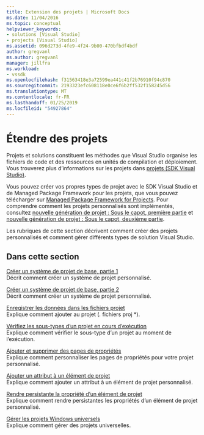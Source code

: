 ```yaml
---
title: Extension des projets | Microsoft Docs
ms.date: 11/04/2016
ms.topic: conceptual
helpviewer_keywords:
- solutions [Visual Studio]
- projects [Visual Studio]
ms.assetid: 096d273d-4fe9-4f24-9b00-470bfbdf4bdf
author: gregvanl
ms.author: gregvanl
manager: jillfra
ms.workload:
- vssdk
ms.openlocfilehash: f31563418e3a72599ea441c41f2b76910f94c870
ms.sourcegitcommit: 2193323efc608118e0ce6f6b2ff532f158245d56
ms.translationtype: MT
ms.contentlocale: fr-FR
ms.lasthandoff: 01/25/2019
ms.locfileid: "54927864"
---
```

# <a name="extend-projects"></a>Étendre des projets
Projets et solutions constituent les méthodes que Visual Studio organise les fichiers de code et des ressources en unités de compilation et déploiement. Vous trouverez plus d’informations sur les projets dans [projets (SDK Visual Studio)](../extensibility/extending-projects.md).  
  
 Vous pouvez créer vos propres types de projet avec le SDK Visual Studio et de Managed Package Framework pour les projets, que vous pouvez télécharger sur [Managed Package Framework for Projects](https://github.com/tunnelvisionlabs/MPFProj10). Pour comprendre comment les projets personnalisés sont implémentés, consultez [nouvelle génération de projet : Sous le capot, première partie](../extensibility/internals/new-project-generation-under-the-hood-part-one.md) et [nouvelle génération de projet : Sous le capot, deuxième partie](../extensibility/internals/new-project-generation-under-the-hood-part-two.md).  
  
 Les rubriques de cette section décrivent comment créer des projets personnalisés et comment gérer différents types de solution Visual Studio.  
  
## <a name="in-this-section"></a>Dans cette section  
 [Créer un système de projet de base, partie 1](../extensibility/creating-a-basic-project-system-part-1.md)  
 Décrit comment créer un système de projet personnalisé.  
  
 [Créer un système de projet de base, partie 2](../extensibility/creating-a-basic-project-system-part-2.md)  
 Décrit comment créer un système de projet personnalisé.  
  
 [Enregistrer les données dans les fichiers projet](../extensibility/saving-data-in-project-files.md)  
 Explique comment ajouter au projet (<em>.</em> fichiers proj *).  
  
 [Vérifiez les sous-types d’un projet en cours d’exécution](../extensibility/verifying-subtypes-of-a-project-at-run-time.md)  
 Explique comment vérifier le sous-type d’un projet au moment de l’exécution.  
  
 [Ajouter et supprimer des pages de propriétés](../extensibility/adding-and-removing-property-pages.md)  
 Explique comment personnaliser les pages de propriétés pour votre projet personnalisé.  
  
 [Ajouter un attribut à un élément de projet](../extensibility/adding-an-attribute-to-a-project-item.md)  
 Explique comment ajouter un attribut à un élément de projet personnalisé.  
  
 [Rendre persistante la propriété d’un élément de projet](../extensibility/persisting-the-property-of-a-project-item.md)  
 Explique comment rendre persistantes les propriétés d’un élément de projet personnalisé.  
  
 [Gérer les projets Windows universels](../extensibility/managing-universal-windows-projects.md)  
 Explique comment gérer des projets universelles.  